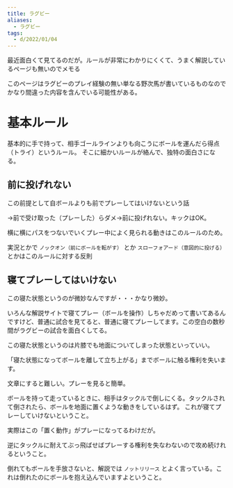```yaml
---
title: ラグビー
aliases:
  - ラグビー
tags:
  - d/2022/01/04
---
```


最近面白くて見てるのだが。ルールが非常にわかりにくくて、うまく解説しているページも無いのでメモる

このページはラグビーのプレイ経験の無い単なる野次馬が書いているものなのでかなり間違った内容を含んでいる可能性がある。


基本ルール
================================================================================
基本的に手で持って、相手ゴールラインよりも向こうにボールを運んだら得点（トライ）というルール。
そこに細かいルールが絡んで、独特の面白さになる。

前に投げれない
--------------------------------------------------------------------------------
この前提として自ボールよりも前でプレーしてはいけないという話

→前で受け取った（プレーした）らダメ→前に投げれない。キックはOK。

横に横にパスをつないでいくプレー中によく見られる動きはこのルールのため。

実況とかで `ノックオン（前にボールを転がす）` とか `スローフォアード（意図的に投げる）` とかはこのルールに対する反則


寝てプレーしてはいけない
--------------------------------------------------------------------------------
この寝た状態というのが微妙なんですが・・・かなり微妙。

いろんな解説サイトで寝てプレー（ボールを操作）しちゃだめって書いてあるんですけど、普通に試合を見てると、普通に寝てプレーしてます。この空白の数秒間がラグビーの試合を面白くしてる。

この寝た状態というのは片膝でも地面についてしまった状態といっていい。

「寝た状態になってボールを離して立ち上がる」までボールに触る権利を失います。

文章にすると難しい。プレーを見ると簡単。

ボールを持って走っているときに、相手はタックルで倒しにくる。タックルされて倒されたら、ボールを地面に置くような動きをしているはず。
これが寝てプレーしていけないということ。

実際はこの「置く動作」がプレーになってるわけだが。

逆にタックルに耐えてぶっ飛ばせばプレーする権利を失なわないので攻め続けれるということ。

倒れてもボールを手放さないと、解説では `ノットリリース` とよく言っている。これは倒れたのにボールを抱え込んでいますよということ。


